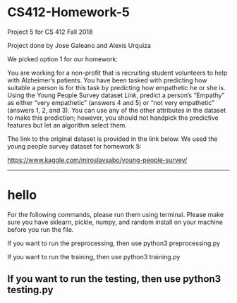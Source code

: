 # CS412-Homework-5
Project 5 for CS 412 Fall 2018

Project done by Jose Galeano and Alexis Urquiza

We picked option 1 for our homework:

You are working for a non-profit that is recruiting student volunteers to help with Alzheimer’s
patients. You have been tasked with predicting how suitable a person is for this task by predicting how
empathetic he or she is. Using the Young People Survey dataset
*Link*, predict a person’s “Empathy” as either 
“very empathetic” (answers 4 and 5) or “not very empathetic” (answers 1, 2, and 3). You can use any of
the other attributes in the dataset to make this prediction; however, you should not handpick the
predictive features but let an algorithm select them.

The link to the original dataset is provided in the link below. We used the young people survey dataset for homework 5:

https://www.kaggle.com/miroslavsabo/young-people-survey/

------------------------------------------------------------------------------------------------------------------------------------------
# hello
For the following commands, please run them using terminal. Please make sure you have sklearn, pickle, numpy, and random install on your machine before you run the file.

If you want to run the preprocessing, then use python3 preprocessing.py

If you want to run the training, then use python3 training.py

If you want to run the testing, then use python3 testing.py
------------------------------------------------------------------------------------------------------------------------------------------

